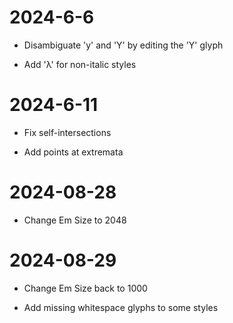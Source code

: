 # 2024-6-6

- Disambiguate 'y' and 'Y' by editing the 'Y' glyph

- Add 'λ' for non-italic styles

# 2024-6-11

- Fix self-intersections

- Add points at extremata

# 2024-08-28

- Change Em Size to 2048

# 2024-08-29

- Change Em Size back to 1000

- Add missing whitespace glyphs to some styles
